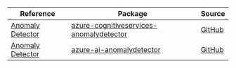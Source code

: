| Reference | Package | Source |
|---|---|---|
|[Anomaly Detector](cognitiveservices-anomalydetector-readme.md)|[azure-cognitiveservices-anomalydetector](https://pypi.org/project/azure-cognitiveservices-anomalydetector)|[GitHub](https://github.com/Azure/azure-sdk-for-python)|
|[Anomaly Detector](ai-anomalydetector-readme.md)|[azure-ai-anomalydetector](https://pypi.org/project/azure-ai-anomalydetector)|[GitHub](https://github.com/Azure/azure-sdk-for-python)|

